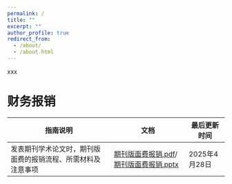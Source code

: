 ```yaml
---
permalink: /
title: ""
excerpt: ""
author_profile: true
redirect_from: 
  - /about/
  - /about.html
---
```


<span class='anchor' id='about-me'></span>

xxx


# 财务报销

| 指南说明 | 文档 | 最后更新时间 |
| --- | --- | --- |
| 发表期刊学术论文时，期刊版面费的报销流程、所需材料及注意事项 | [期刊版面费报销.pdf](assets/files/期刊版面费报销教程20250428.pdf)/[期刊版面费报销.pptx](assets/files/期刊版面费报销教程20250428.pptx) | 2025年4月28日 |